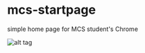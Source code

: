 # mcs-startpage
simple home page for MCS student's Chrome

![alt tag](http://i.imgur.com/nUi5jv4.png)
